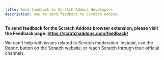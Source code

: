 ```yaml
---
title: Send feedback to Scratch Addons developers
description: How to send feedback to Scratch Addons.
---
```


**To send feedback for the Scratch Addons browser extension, please visit the Feedback page: https://scratchaddons.com/feedback/**

We can't help with issues related to Scratch moderation. Instead, use the Report button on the Scratch website, or reach Scratch through their official channels.

